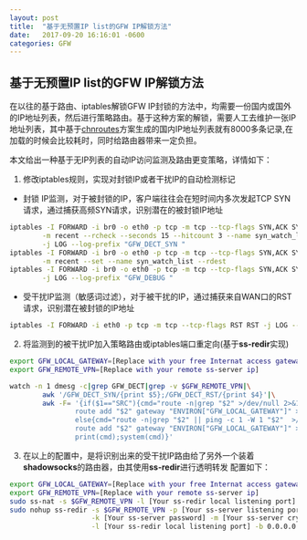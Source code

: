 ```yaml
---
layout: post
title:  "基于无预置IP list的GFW IP解锁方法"
date:   2017-09-20 16:16:01 -0600
categories: GFW
---
```


## 基于无预置IP list的GFW IP解锁方法

在以往的基于路由、iptables解锁GFW IP封锁的方法中，均需要一份国内或国外的IP地址列表，然后进行策略路由。基于这种方案的解锁，需要人工去维护一张IP地址列表，其中基于[chnroutes](https://github.com/fivesheep/chnroutes)方案生成的国内IP地址列表就有8000多条记录,在加载的时候会比较耗时，同时给路由器带来一定负担。

本文给出一种基于无IP列表的自动IP访问监测及路由更变策略，详情如下：

1. 修改iptables规则，实现对封锁IP或者干扰IP的自动检测标记
- 封锁 IP监测，对于被封锁的IP，客户端往往会在短时间内多次发起TCP SYN请求，通过捕获高频SYN请求，识别潜在的被封锁IP地址
```sh
iptables -I FORWARD -i br0 -o eth0 -p tcp -m tcp --tcp-flags SYN,ACK SYN \
        -m recent --rcheck --seconds 15 --hitcount 3 --name syn_watch_list --rdest \
        -j LOG --log-prefix "GFW_DECT_SYN "
iptables -I FORWARD -i br0 -o eth0 -p tcp -m tcp --tcp-flags SYN,ACK SYN \
        -m recent --set --name syn_watch_list --rdest
iptables -I FORWARD -i br0 -o eth0 -p tcp -m tcp --tcp-flags SYN,ACK SYN \
        -j LOG --log-prefix "GFW_DEBUG "
```
- 受干扰IP监测（敏感词过滤），对于被干扰的IP，通过捕获来自WAN口的RST请求，识别潜在被封锁的IP地址
```sh
iptables -I FORWARD -i eth0 -p tcp -m tcp --tcp-flags RST RST -j LOG --log-prefix "GFW_DECT_RST "
```

2. 将监测到的被干扰IP加入策略路由或iptables端口重定向(基于**ss-redir**实现)

```sh
export GFW_LOCAL_GATEWAY=[Replace with your free Internat access gateway ip]
export GFW_REMOTE_VPN=[Replace with your remote ss-server ip]

watch -n 1 dmesg -c|grep GFW_DECT|grep -v $GFW_REMOTE_VPN|\
        awk '/GFW_DECT_SYN/{print $5};/GFW_DECT_RST/{print $4}'|\
        awk -F= '{if($1=="SRC"){cmd="route -n|grep "$2" >/dev/null 2>&1 || \
                route add "$2" gateway "ENVIRON["GFW_LOCAL_GATEWAY"]" >/dev/null 2>&1"} \
                else{cmd="route -n|grep "$2" || ping -c 1 -W 1 "$2"  >/dev/null 2>&1 || \
                route add "$2" gateway "ENVIRON["GFW_LOCAL_GATEWAY"]" >/dev/null 2>&1"}; \
                print(cmd);system(cmd)}'
```

3. 在以上的配置中，是将识别出来的受干扰IP路由给了另外一个装着**shadowsocks**的路由器，由其使用**ss-redir**进行透明转发
配置如下：

```sh
export GFW_LOCAL_GATEWAY=[Replace with your free Internat access gateway ip]
export GFW_REMOTE_VPN=[Replace with your remote ss-server ip]
sudo ss-nat -s $GFW_REMOTE_VPN -l [Your ss-redir local listening port] -b $GFW_REMOTE_VPN -u
sudo nohup ss-redir -s $GFW_REMOTE_VPN -p [Your ss-server listening port] \
                    -k [Your ss-server password] -m [Your ss-server crypto method] \
                    -l [Your ss-redir local listening port] -b 0.0.0.0 -u
```
